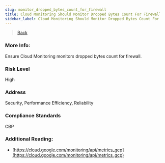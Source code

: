 ```yaml
---
slug: monitor_dropped_bytes_count_for_firewall
title: Cloud Monitoring Should Monitor Dropped Bytes Count For Firewall
sidebar_label: Cloud Monitoring Should Monitor Dropped Bytes Count For Firewall
---
```

> [Back](../../gcpmonitoringcompliance)

### More Info:
Ensure Cloud Monitoring monitors dropped bytes count for firewall.

### Risk Level
High

### Address
Security, Performance Efficiency, Reliability

### Compliance Standards
CBP

### Additional Reading:
- [https://cloud.google.com/monitoring/api/metrics_gcp](https://cloud.google.com/monitoring/api/metrics_gcp) 
